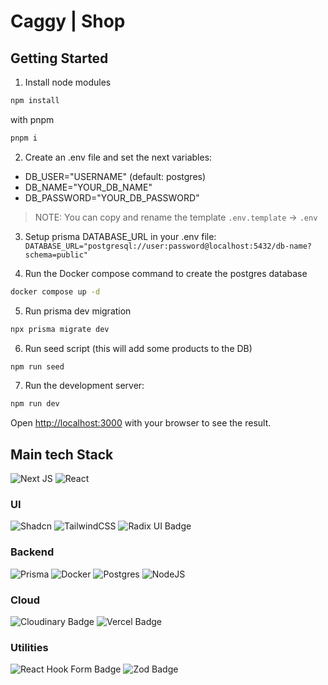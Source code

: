 # Caggy | Shop

## Getting Started

1. Install node modules

```bash
npm install
```

with pnpm

```bash
pnpm i
```

2. Create an .env file and set the next variables:

- DB_USER="USERNAME" (default: postgres)
- DB_NAME="YOUR_DB_NAME"
- DB_PASSWORD="YOUR_DB_PASSWORD"

> NOTE: You can copy and rename the template `.env.template` -> `.env`

3. Setup prisma DATABASE_URL in your .env file: `DATABASE_URL="postgresql://user:password@localhost:5432/db-name?schema=public"`

4. Run the Docker compose command to create the postgres database

```bash
docker compose up -d
```

5. Run prisma dev migration

```bash
npx prisma migrate dev
```

6. Run seed script (this will add some products to the DB)

```bash
npm run seed
```

7. Run the development server:

```bash
npm run dev
```

Open [http://localhost:3000](http://localhost:3000) with your browser to see the result.

## Main tech Stack

![Next JS](https://img.shields.io/badge/Next-black?style=for-the-badge&logo=next.js&logoColor=white)
![React](https://img.shields.io/badge/react-%2320232a.svg?style=for-the-badge&logo=react&logoColor=%2361DAFB)

### UI

![Shadcn](https://img.shields.io/badge/shadcn%2Fui-000000?style=for-the-badge&logo=shadcnui&logoColor=white)
![TailwindCSS](https://img.shields.io/badge/tailwindcss-%2338B2AC.svg?style=for-the-badge&logo=tailwind-css&logoColor=white)
![Radix UI Badge](https://img.shields.io/badge/Radix%20UI-161618?logo=radixui&logoColor=fff&style=for-the-badge)

### Backend

![Prisma](https://img.shields.io/badge/Prisma-3982CE?style=for-the-badge&logo=Prisma&logoColor=white)
![Docker](https://img.shields.io/badge/docker-%230db7ed.svg?style=for-the-badge&logo=docker&logoColor=white)
![Postgres](https://img.shields.io/badge/postgres-%23316192.svg?style=for-the-badge&logo=postgresql&logoColor=white)
![NodeJS](https://img.shields.io/badge/node.js-6DA55F?style=for-the-badge&logo=node.js&logoColor=white)

### Cloud

![Cloudinary Badge](https://img.shields.io/badge/Cloudinary-3448C5?logo=cloudinary&logoColor=fff&style=for-the-badge)
![Vercel Badge](https://img.shields.io/badge/Vercel-000?logo=vercel&logoColor=fff&style=for-the-badge)

### Utilities

![React Hook Form Badge](https://img.shields.io/badge/React%20Hook%20Form-EC5990?logo=reacthookform&logoColor=fff&style=for-the-badge)
![Zod Badge](https://img.shields.io/badge/Zod-3E67B1?logo=zod&logoColor=fff&style=for-the-badge)
